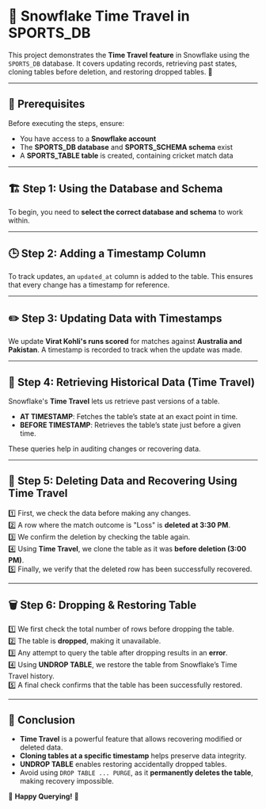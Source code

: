 # 🏏 Snowflake Time Travel in SPORTS_DB

This project demonstrates the **Time Travel feature** in Snowflake using the `SPORTS_DB` database. It covers updating records, retrieving past states, cloning tables before deletion, and restoring dropped tables. 🚀  

---

## 📌 Prerequisites
Before executing the steps, ensure:  
- You have access to a **Snowflake account**  
- The **SPORTS_DB database** and **SPORTS_SCHEMA schema** exist  
- A **SPORTS_TABLE table** is created, containing cricket match data  

---

## 🏗️ Step 1: Using the Database and Schema
To begin, you need to **select the correct database and schema** to work within.  

---

## 🕒 Step 2: Adding a Timestamp Column  
To track updates, an `updated_at` column is added to the table. This ensures that every change has a timestamp for reference.  

---

## ✏️ Step 3: Updating Data with Timestamps  
We update **Virat Kohli's runs scored** for matches against **Australia and Pakistan**. A timestamp is recorded to track when the update was made.  

---

## 🔄 Step 4: Retrieving Historical Data (Time Travel)
Snowflake's **Time Travel** lets us retrieve past versions of a table.  

- **AT TIMESTAMP**: Fetches the table’s state at an exact point in time.  
- **BEFORE TIMESTAMP**: Retrieves the table’s state just before a given time.  

These queries help in auditing changes or recovering data.  

---

## 🚨 Step 5: Deleting Data and Recovering Using Time Travel
1️⃣ First, we check the data before making any changes.  
2️⃣ A row where the match outcome is "Loss" is **deleted at 3:30 PM**.  
3️⃣ We confirm the deletion by checking the table again.  
4️⃣ Using **Time Travel**, we clone the table as it was **before deletion (3:00 PM)**.  
5️⃣ Finally, we verify that the deleted row has been successfully recovered.  

---

## 🗑️ Step 6: Dropping & Restoring Table
1️⃣ We first check the total number of rows before dropping the table.  
2️⃣ The table is **dropped**, making it unavailable.  
3️⃣ Any attempt to query the table after dropping results in an **error**.  
4️⃣ Using **UNDROP TABLE**, we restore the table from Snowflake’s Time Travel history.  
5️⃣ A final check confirms that the table has been successfully restored.  

---

## 📌 Conclusion
- **Time Travel** is a powerful feature that allows recovering modified or deleted data.  
- **Cloning tables at a specific timestamp** helps preserve data integrity.  
- **UNDROP TABLE** enables restoring accidentally dropped tables.  
- Avoid using `DROP TABLE ... PURGE`, as it **permanently deletes the table**, making recovery impossible.  

🔹 **Happy Querying!** 🚀  
 
